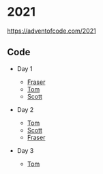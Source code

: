# 2021

https://adventofcode.com/2021

## Code

- Day 1

  - [Fraser](fraser/day-1)
  - [Tom](tomp/day-1)
  - [Scott](scott/src/days/01)

- Day 2
  - [Tom](tomp/day-2)
  - [Scott](scott/src/days/02)
  - [Fraser](fraser/day-2)

- Day 3
  - [Tom](tomp/day-3)